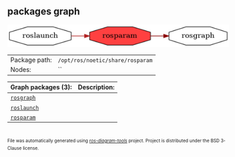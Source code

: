 <!--
File was automatically generated using 'ros-diagram-tools' project.
Project is distributed under the BSD 3-Clause license.
-->

## packages graph

[![rosparam](rosparam.png "rosparam")](rosparam.png)

|     |     |
| --- | --- |
| Package path: | `/opt/ros/noetic/share/rosparam` |
| Nodes: | `` |


| Graph packages (3): | Description: |
| ------------------- | ------------ |
| [`rosgraph`](rosgraph.md) |  |
| [`roslaunch`](roslaunch.md) |  |
| [`rosparam`](rosparam.md) |  |


</br>
<font size="1">
File was automatically generated using <a href="https://github.com/anetczuk/ros-diagram-tools"><i>ros-diagram-tools</i></a> project.
Project is distributed under the BSD 3-Clause license.
</font>
